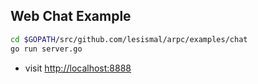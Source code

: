 ## Web Chat Example

```sh
cd $GOPATH/src/github.com/lesismal/arpc/examples/chat
go run server.go
```
- visit [http://localhost:8888](http://localhost:8888)